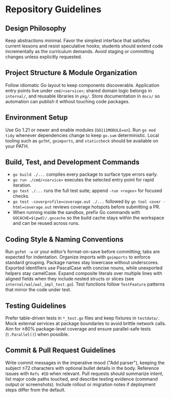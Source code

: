 # Repository Guidelines

## Design Philosophy
Keep abstractions minimal. Favor the simplest interface that satisfies current lessons and resist speculative hooks; students should extend code incrementally as the curriculum demands. Avoid staging or committing changes unless explicitly requested.

## Project Structure & Module Organization
Follow idiomatic Go layout to keep components discoverable. Application entry points live under `cmd/<service>`; shared domain logic belongs in `internal/`, and reusable libraries in `pkg/`. Store documentation in `docs/` so automation can publish it without touching code packages.

## Environment Setup
Use Go 1.21 or newer and enable modules (`GO111MODULE=on`). Run `go mod tidy` whenever dependencies change to keep `go.sum` deterministic. Local tooling such as `gofmt`, `goimports`, and `staticcheck` should be available on your PATH.

## Build, Test, and Development Commands
- `go build ./...` compiles every package to surface type errors early.
- `go run ./cmd/<service>` executes the selected entry point for rapid iteration.
- `go test ./...` runs the full test suite; append `-run <regex>` for focused checks.
- `go test -coverprofile=coverage.out ./...` followed by `go tool cover -html=coverage.out` reviews coverage hotspots before submitting a PR.
- When running inside the sandbox, prefix Go commands with `GOCACHE=$(pwd)/.gocache` so the build cache stays within the workspace and can be reused across runs.

## Coding Style & Naming Conventions
Run `gofmt -w` or your editor’s format-on-save before committing; tabs are expected for indentation. Organize imports with `goimports` to enforce standard grouping. Package names stay lowercase without underscores. Exported identifiers use PascalCase with concise nouns, while unexported helpers stay camelCase. Expand composite literals over multiple lines with aligned fields when they include nested structs or slices (see `internal/wal/wal_impl_test.go`). Test functions follow `TestFeature` patterns that mirror the code under test.

## Testing Guidelines
Prefer table-driven tests in `*_test.go` files and keep fixtures in `testdata/`. Mock external services at package boundaries to avoid brittle network calls. Aim for ≥80% package-level coverage and ensure parallel-safe tests (`t.Parallel()`) when possible.

## Commit & Pull Request Guidelines
Write commit messages in the imperative mood ("Add parser"), keeping the subject ≤72 characters with optional bullet details in the body. Reference issues with `Refs #ID` when relevant. Pull requests should summarize intent, list major code paths touched, and describe testing evidence (command output or screenshots). Include rollout or migration notes if deployment steps differ from the default.
